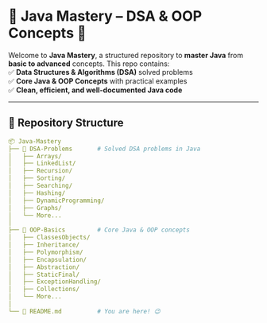 # 📌 Java Mastery – DSA & OOP Concepts 🚀

Welcome to **Java Mastery**, a structured repository to **master Java** from **basic to advanced** concepts. This repo contains:  
✅ **Data Structures & Algorithms (DSA)** solved problems  
✅ **Core Java & OOP Concepts** with practical examples  
✅ **Clean, efficient, and well-documented Java code**

---

## 📂 Repository Structure  

```yaml
📦 Java-Mastery
├── 📁 DSA-Problems       # Solved DSA problems in Java
│   ├── Arrays/
│   ├── LinkedList/
│   ├── Recursion/
│   ├── Sorting/
│   ├── Searching/
│   ├── Hashing/
│   ├── DynamicProgramming/
│   ├── Graphs/
│   └── More...
│
├── 📁 OOP-Basics         # Core Java & OOP concepts
│   ├── ClassesObjects/
│   ├── Inheritance/
│   ├── Polymorphism/
│   ├── Encapsulation/
│   ├── Abstraction/
│   ├── StaticFinal/
│   ├── ExceptionHandling/
│   ├── Collections/
│   └── More...
│
└── 📜 README.md          # You are here! 😉
